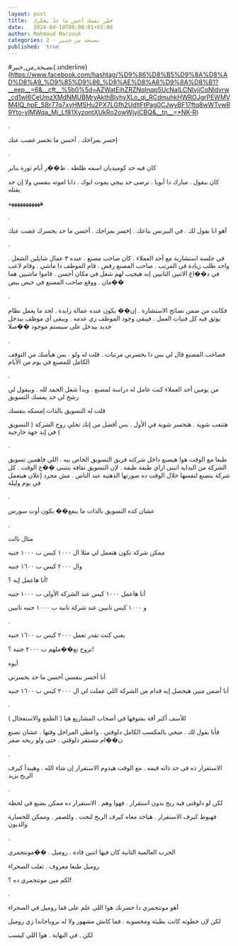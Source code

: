```yaml
---
layout: post
title:  خسّر نفسك أحسن ما حدّ يخسّرك
date:   2024-04-10T00:00:01+03:00
author: Mahmoud Marzouk
categories: 2 - نصيحة من خبير
published:  true
---
```

\#نصيحة_من_خبير{.underline}(https://www.facebook.com/hashtag/%D9%86%D8%B5%D9%8A%D8%AD%D8%A9_%D9%85%D9%86_%D8%AE%D8%A8%D9%8A%D8%B1?__eep__=6&__cft__%5b0%5d=AZWatEihZRZNqInqp5UcNaILCNIvjiCoNldvrw_cd1wI6CeUmzXMdNMUBMryAkthBlyhyXLo_qi_RCdmuhkHWROJgrPEWMVM4IQ_hpE_SBr77q7xyHMSHu2PX7LGfh2UdltFtPag0CJwyBF17ftq8wWTvwR9Yto-ylMWqa_Mj_Lf81XyzontXUkRo2owWjyjCBQ&__tn__=*NK-R)

.

إخسر بمزاجك . أحسن ما تخسر غصب عنك

.

كان فيه حد كوميديان اسمه ظلطة . ظ��ر أيام ثورة يناير

كان بيقول . مبارك دا أبويا . ترضى حد ييجي يموت ابوك . دانا اموته بنفسي
ولا إن حد يقتله

هههههههههههه

.

آهو انا بقول لك . في البيزنس بتاعك . إخسر بمزاجك . أحسن ما حد يخسرك غصب
عنك

.

في جلسة استشارية مع أحد العملاء . كان صاحب مصنع . عنده ٣ عمال شايلين
الشغل . واحد طلب زيادة في المرتب . صاحب المصنع رفض . قام الموظف دا ماشي
. وقام لاعب في د��اغ الاتنين التانيين إنه هيجيب لهم شغل في مكان أحسن .
قاموا ماشيين هما ��مان . ووقع صاحب المصنع في حيص بيص

.

فكانت من ضمن نصائح الاستشارة . إن�� يكون عنده عمالة زايدة . لحد ما يعمل
نظام يوثق فيه كل فنيات العمل . فيبقى وجود الموظف زي عدمه . ويبقى أي موظف
بيدخل جديد بيدخل على سيستم موجود ��صلا

.

فصاحب المصنع قال لي بس دا يخسرني مرتبات . قلت له ولو . بس هيأمنك من
التوقف الكامل للمصنع في يوم من الأيام

.

من يومين أحد العملاء كنت عامل له دراسة لمصنع . وبدأ شغل الحمد لله .
وبيقول لي رشح لي حد يمسك التسويق

قلت له التسويق بالذات إمسكه بنفسك

هتتعب شوية . هتخسر شوية في الأول . بس أفضل من إنك تخلي روح الشركة (
التسويق ) في إيد جهة خارجية

.

طبعا مع الوقت هوا هيصنع داخل شركته فريق التسويق الخاص بيه . اللي فاهمين
تسويق الشركة من البداية اتبنى ازاي طبقة طبقة . لإن التسويق ثقافة بتتبنى
��ع الوقت . كل شركة بتصنع لنفسها خلال الوقت ده صورتها الذهنية عند الناس .
مش مجرد إعلان هيتعمل في يوم وليلة

.

عشان كده التسويق بالذات ما ينفع�� يكون أوت سورس

.

مثال تالت

ممكن شركة تكون هتعمل لي مثلا ال ١٠٠٠ كيس ب ١٠٠٠ جنيه

وال ٢٠٠٠ كيس ب ١٦٠٠ جنيه

أنا هاعمل إيه ؟!

أنا هاعمل ١٠٠٠ كيس عند الشركة الأولى ب ١٠٠٠ جنيه

و ١٠٠٠ كيس تانيين عند شركة تانية ب ١٠٠٠ جنبه تانيين

.

يعني كنت تقدر تعمل ٢٠٠٠ كيس ب ١٦٠٠ جنيه

تروح تع��ملهم ب ٢٠٠٠ جنيه ؟!

أيوه

أنا أخسر بنفسي أحسن ما حد يخسرني

أنا أضمن منين هيحصل إيه قدام من الشركة اللي عملت لي ال ٢٠٠٠ كيس ب ١٦٠٠
جنيه

.

للأسف أكبر آفة بشوفها في أصحاب المشاريع هيا ( الطمع
والاستعجال )

فأنا بقول لك . ضحي بالمكسب الكامل دلوقتي . واعطي المراحل وقتها . عشان
تصنع ن��ام مستقر دلوقتي . حتى ولو ربحه صفر

.

الاستقرار ده فى حد ذاته قيمه . مع الوقت هيدوم الاستقرار إن شاء الله .
وهيبدأ كيرف الربح يزيد

.

لكن لو دلوقتى فيه ربح بدون استقرار . فهوا وهم . الاستقرار ده ممكن يضيع
في لحظة

فهبوط كيرف الاستقرار . هياخد معاه كيرف الربح لتحت . وللصفر . وممكن
للخسارة والديون

.

الحرب العالمية التانية كان فيها اتنين قادة . روميل .
��مونتجمري

روميل طبعا معروف . ثعلب الصحراء

لكم مين مونتجمري ده ؟!

.

آهو مونتجمري دا حضرتك هوا اللى علم على قفا روميل في الصحراء

لكن لإن خطوته كانت بطيئة ومحسوبة . فما كانش مشهور ولا له بروباجاندا زي
روميل

لكن . في النهاية . هوا اللي كيسب
